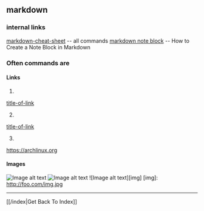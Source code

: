 ## markdown

### internal links

[markdown-cheat-sheet](markdown-cheat-sheet.md) -- all commands
[markdown note block](markdown-note-block) -- How to Create a Note Block in Markdown

### Often commands are

#### Links

1.
[title-of-link](https://archlinux.org)

2.
[title-of-link][001]

[001]: https://archlinux.org "here is an archlinux"

3.
<https://archlinux.org>


#### Images

![Image alt text](/path/to/img.jpg)
![Image alt text](/path/to/img.jpg "title")
![Image alt text][img]
[img]: http://foo.com/img.jpg

---

[[/index|Get Back To Index]]
